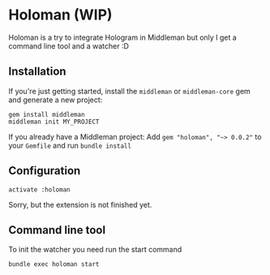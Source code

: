 # Holoman (WIP)

Holoman is a try to integrate Hologram in Middleman but only I get a command line tool and a watcher :D

## Installation

If you're just getting started, install the `middleman` or `middleman-core` gem and generate a new project:

```
gem install middleman
middleman init MY_PROJECT
```

If you already have a Middleman project: Add `gem "holoman", "~> 0.0.2"` to your `Gemfile` and run `bundle install`

## Configuration

```
activate :holoman
```

Sorry, but the extension is not finished yet.

## Command line tool

To init the watcher you need run the start command

```
bundle exec holoman start
```
